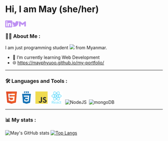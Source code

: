 <!-- <div align="center">
  <img src="https://media0.giphy.com/media/KB21ni7aFuA9wB0iQD/giphy.gif?cid=790b76113ae5480e8d51edb54230327e96098ba03027f17b&rid=giphy.gif&ct=s" width="350"/>
</div> -->

# Hi, I am May (she/her) <!--img src="https://media.giphy.com/media/hvRJCLFzcasrR4ia7z/giphy.gif" width="30px" height="30px"-->

[<img align="left" alt="mayphyuoo | LinkedIn" width="22px" src="./linkedin.svg" target="_blank" />][linkedin]
[<img align="left" alt="may_phyu_oo | Twitter" width="22px" src="./twitter.svg" />][twitter]
[<img align="left" alt="mayphyuoo.may | Gmail" width="22px" src="./gmail.svg" />][gmail]

<br>
 
### :woman_technologist: About Me :

I am just programming student <img src="https://media4.giphy.com/media/9PwWklO9tSELtIhBka/giphy.gif?cid=790b76113b52d5689a72a73727795985eb5611161973b696&rid=giphy.gif&ct=s" width="30"> from Myanmar.

- 🌱 I’m currently learning Web Development
- 🌐 https://mayphyuoo.github.io/my-portfolio/

---

### :hammer_and_wrench: Languages and Tools :

<p>
<img src="https://github.com/devicons/devicon/blob/master/icons/html5/html5-original.svg" title="HTML5" alt="HTML" width="40" height="40"/>&nbsp;
<img src="https://github.com/devicons/devicon/blob/master/icons/css3/css3-plain-wordmark.svg"  title="CSS3" alt="CSS" width="40" height="40"/>&nbsp;
<img src="https://github.com/devicons/devicon/blob/master/icons/javascript/javascript-original.svg" title="JavaScript" alt="JavaScript" width="40" height="40"/>&nbsp;
<img src="https://github.com/devicons/devicon/blob/master/icons/react/react-original-wordmark.svg" title="React" alt="React" width="40" height="40"/>&nbsp;
<!-- <img src="https://github.com/devicons/devicon/blob/master/icons/materialui/materialui-original.svg" title="Material UI" alt="Material UI" width="40" height="40"/>&nbsp; -->
<img src="https://upload.wikimedia.org/wikipedia/commons/thumb/d/d9/Node.js_logo.svg/320px-Node.js_logo.svg.png" title="NodeJS" alt="NodeJS" width="70" height="40"/>&nbsp;
<img src="https://upload.wikimedia.org/wikipedia/commons/thumb/9/93/MongoDB_Logo.svg/250px-MongoDB_Logo.svg.png" title="mongoDB" alt="mongoDB" width="150" height="40"/>&nbsp;
</p>

---

### :bar_chart: My stats :

![May's GitHub stats](https://github-readme-stats.vercel.app/api?username=mayphyuoo&show_icons=true&theme=tokyonight&count_private=true&hide_rank=true&hide_title=true&hide_border=true) [![Top Langs](https://github-readme-stats.vercel.app/api/top-langs/?username=mayphyuoo&theme=tokyonight&layout=compact&hide_border=true)](https://github.com/anuraghazra/github-readme-stats)



[linkedin]: https://www.linkedin.com/in/may-phyu-oo/
[twitter]: https://twitter.com/may_phyu_oo
[gmail]: mailto:mayphyuoo.may@gmail.com
